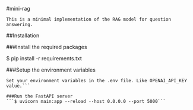 #mini-rag

```This is a minimal implementation of the RAG model for question answering.```

##Installation

###Install the required packages

$ pip install -r requirements.txt

###Setup the environment variables

```$ cp .env.example .env
Set your environment variables in the .env file. Like OPENAI_API_KEY value.```

###Run the FastAPI server
```$ uvicorn main:app --reload --host 0.0.0.0 --port 5000```
